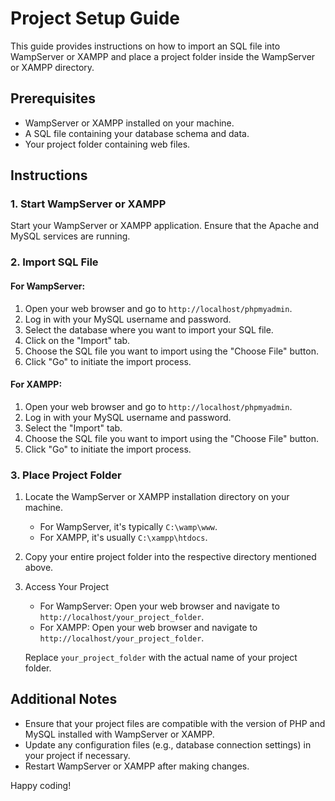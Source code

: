 # Project Setup Guide

This guide provides instructions on how to import an SQL file into WampServer or XAMPP and place a project folder inside the WampServer or XAMPP directory.

## Prerequisites

- WampServer or XAMPP installed on your machine.
- A SQL file containing your database schema and data.
- Your project folder containing web files.

## Instructions

### 1. Start WampServer or XAMPP

Start your WampServer or XAMPP application. Ensure that the Apache and MySQL services are running.

### 2. Import SQL File

#### For WampServer:

1. Open your web browser and go to `http://localhost/phpmyadmin`.
2. Log in with your MySQL username and password.
3. Select the database where you want to import your SQL file.
4. Click on the "Import" tab.
5. Choose the SQL file you want to import using the "Choose File" button.
6. Click "Go" to initiate the import process.

#### For XAMPP:

1. Open your web browser and go to `http://localhost/phpmyadmin`.
2. Log in with your MySQL username and password.
3. Select the "Import" tab.
4. Choose the SQL file you want to import using the "Choose File" button.
5. Click "Go" to initiate the import process.

### 3. Place Project Folder

1. Locate the WampServer or XAMPP installation directory on your machine.
   - For WampServer, it's typically `C:\wamp\www`.
   - For XAMPP, it's usually `C:\xampp\htdocs`.

2. Copy your entire project folder into the respective directory mentioned above.

3. Access Your Project

   - For WampServer: Open your web browser and navigate to `http://localhost/your_project_folder`.
   - For XAMPP: Open your web browser and navigate to `http://localhost/your_project_folder`.

   Replace `your_project_folder` with the actual name of your project folder.

## Additional Notes

- Ensure that your project files are compatible with the version of PHP and MySQL installed with WampServer or XAMPP.
- Update any configuration files (e.g., database connection settings) in your project if necessary.
- Restart WampServer or XAMPP after making changes.

Happy coding!
